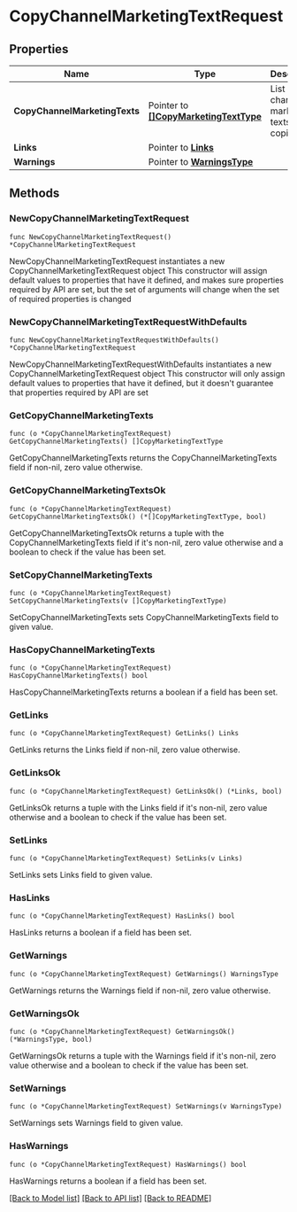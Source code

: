 # CopyChannelMarketingTextRequest

## Properties

Name | Type | Description | Notes
------------ | ------------- | ------------- | -------------
**CopyChannelMarketingTexts** | Pointer to [**[]CopyMarketingTextType**](CopyMarketingTextType.md) | List of channel marketing texts to be copied. | [optional] 
**Links** | Pointer to [**Links**](Links.md) |  | [optional] 
**Warnings** | Pointer to [**WarningsType**](WarningsType.md) |  | [optional] 

## Methods

### NewCopyChannelMarketingTextRequest

`func NewCopyChannelMarketingTextRequest() *CopyChannelMarketingTextRequest`

NewCopyChannelMarketingTextRequest instantiates a new CopyChannelMarketingTextRequest object
This constructor will assign default values to properties that have it defined,
and makes sure properties required by API are set, but the set of arguments
will change when the set of required properties is changed

### NewCopyChannelMarketingTextRequestWithDefaults

`func NewCopyChannelMarketingTextRequestWithDefaults() *CopyChannelMarketingTextRequest`

NewCopyChannelMarketingTextRequestWithDefaults instantiates a new CopyChannelMarketingTextRequest object
This constructor will only assign default values to properties that have it defined,
but it doesn't guarantee that properties required by API are set

### GetCopyChannelMarketingTexts

`func (o *CopyChannelMarketingTextRequest) GetCopyChannelMarketingTexts() []CopyMarketingTextType`

GetCopyChannelMarketingTexts returns the CopyChannelMarketingTexts field if non-nil, zero value otherwise.

### GetCopyChannelMarketingTextsOk

`func (o *CopyChannelMarketingTextRequest) GetCopyChannelMarketingTextsOk() (*[]CopyMarketingTextType, bool)`

GetCopyChannelMarketingTextsOk returns a tuple with the CopyChannelMarketingTexts field if it's non-nil, zero value otherwise
and a boolean to check if the value has been set.

### SetCopyChannelMarketingTexts

`func (o *CopyChannelMarketingTextRequest) SetCopyChannelMarketingTexts(v []CopyMarketingTextType)`

SetCopyChannelMarketingTexts sets CopyChannelMarketingTexts field to given value.

### HasCopyChannelMarketingTexts

`func (o *CopyChannelMarketingTextRequest) HasCopyChannelMarketingTexts() bool`

HasCopyChannelMarketingTexts returns a boolean if a field has been set.

### GetLinks

`func (o *CopyChannelMarketingTextRequest) GetLinks() Links`

GetLinks returns the Links field if non-nil, zero value otherwise.

### GetLinksOk

`func (o *CopyChannelMarketingTextRequest) GetLinksOk() (*Links, bool)`

GetLinksOk returns a tuple with the Links field if it's non-nil, zero value otherwise
and a boolean to check if the value has been set.

### SetLinks

`func (o *CopyChannelMarketingTextRequest) SetLinks(v Links)`

SetLinks sets Links field to given value.

### HasLinks

`func (o *CopyChannelMarketingTextRequest) HasLinks() bool`

HasLinks returns a boolean if a field has been set.

### GetWarnings

`func (o *CopyChannelMarketingTextRequest) GetWarnings() WarningsType`

GetWarnings returns the Warnings field if non-nil, zero value otherwise.

### GetWarningsOk

`func (o *CopyChannelMarketingTextRequest) GetWarningsOk() (*WarningsType, bool)`

GetWarningsOk returns a tuple with the Warnings field if it's non-nil, zero value otherwise
and a boolean to check if the value has been set.

### SetWarnings

`func (o *CopyChannelMarketingTextRequest) SetWarnings(v WarningsType)`

SetWarnings sets Warnings field to given value.

### HasWarnings

`func (o *CopyChannelMarketingTextRequest) HasWarnings() bool`

HasWarnings returns a boolean if a field has been set.


[[Back to Model list]](../README.md#documentation-for-models) [[Back to API list]](../README.md#documentation-for-api-endpoints) [[Back to README]](../README.md)


